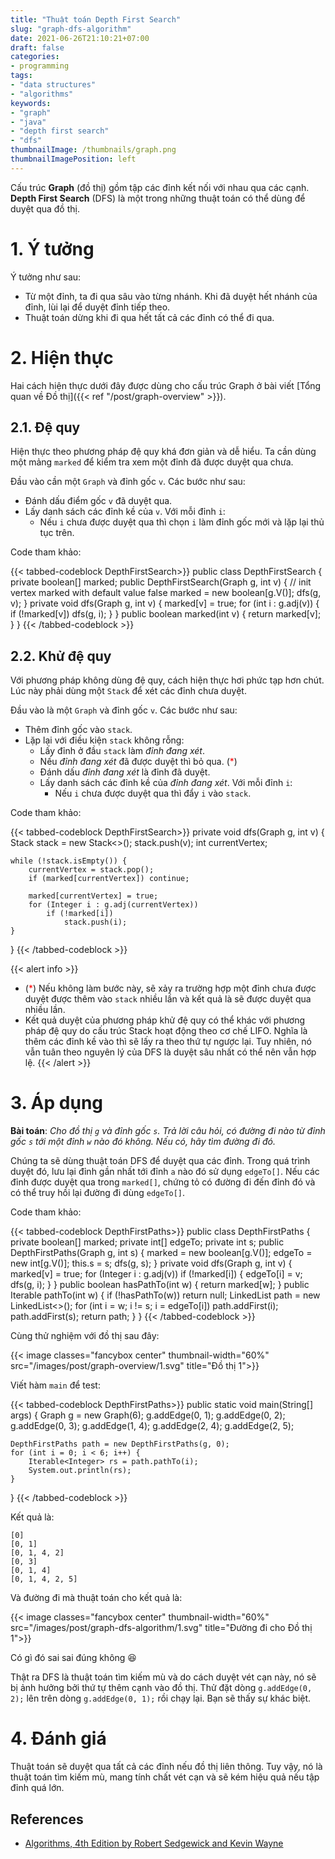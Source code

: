 ```yaml
---
title: "Thuật toán Depth First Search"
slug: "graph-dfs-algorithm"
date: 2021-06-26T21:10:21+07:00
draft: false
categories:
- programming
tags:
- "data structures"
- "algorithms"
keywords:
- "graph"
- "java"
- "depth first search"
- "dfs"
thumbnailImage: /thumbnails/graph.png
thumbnailImagePosition: left
---
```


Cấu trúc **Graph** (đồ thị) gồm tập các đỉnh kết nối với nhau qua các cạnh. **Depth First Search** (DFS) là một trong những thuật toán có thể dùng để duyệt qua đồ thị.

<!--more-->

<!--toc-->

# 1. Ý tưởng

Ý tưởng như sau:

- Từ một đỉnh, ta đi qua sâu vào từng nhánh. Khi đã duyệt hết nhánh của đỉnh, lùi lại để duyệt đỉnh tiếp theo.
- Thuật toán dừng khi đi qua hết tất cả các đỉnh có thể đi qua.

# 2. Hiện thực

Hai cách hiện thực dưới đây được dùng cho cấu trúc Graph ở bài viết [Tổng quan về Đồ thị]({{< ref "/post/graph-overview" >}}).

## 2.1. Đệ quy

Hiện thực theo phương pháp đệ quy khá đơn giản và dễ hiểu. Ta cần dùng một mảng `marked` để kiểm tra xem một đỉnh đã được duyệt qua chưa. 

Đầu vào cần một `Graph` và đỉnh gốc `v`. Các bước như sau:

- Đánh dấu điểm gốc `v` đã duyệt qua.
- Lấy danh sách các đỉnh kề của `v`. Với mỗi đỉnh `i`:
    - Nếu `i` chưa được duyệt qua thì chọn `i` làm đỉnh gốc mới và lặp lại thủ tục trên.

Code tham khảo:

{{< tabbed-codeblock DepthFirstSearch>}}
    <!-- tab java -->
public class DepthFirstSearch {
    private boolean[] marked;
    public DepthFirstSearch(Graph g, int v) {
        // init vertex marked with default value false
        marked = new boolean[g.V()];
        dfs(g, v);
    }
    private void dfs(Graph g, int v) {
        marked[v] = true;
        for (int i : g.adj(v)) {
            if (!marked[v])
                dfs(g, i);
        }
    }
    public boolean marked(int v) { return marked[v]; }
}
    <!-- endtab -->
{{< /tabbed-codeblock >}}

## 2.2. Khử đệ quy

Với phương pháp không dùng đệ quy, cách hiện thực hơi phức tạp hơn chút. Lúc này phải dùng một `Stack` để xét các đỉnh chưa duyệt.

Đầu vào là một `Graph` và đỉnh gốc `v`. Các bước như sau:

- Thêm đỉnh gốc vào `stack`.
- Lặp lại với điều kiện `stack` không rỗng:
    - Lấy đỉnh ở đầu `stack` làm *đỉnh đang xét*.
    - Nếu *đỉnh đang xét* đã được duyệt thì bỏ qua. (<span style="color:red">*</span>)
    - Đánh dấu *đỉnh đang xét* là đỉnh đã duyệt.
    - Lấy danh sách các đỉnh kề của *đỉnh đang xét*. Với mỗi đỉnh `i`:
        - Nếu `i` chưa được duyệt qua thì đẩy `i` vào `stack`.

Code tham khảo:

{{< tabbed-codeblock DepthFirstSearch>}}
    <!-- tab java -->
private void dfs(Graph g, int v) {
    Stack<Integer> stack = new Stack<>();
    stack.push(v);
    int currentVertex;

    while (!stack.isEmpty()) {
        currentVertex = stack.pop();
        if (marked[currentVertex]) continue;

        marked[currentVertex] = true;
        for (Integer i : g.adj(currentVertex))
            if (!marked[i])
                stack.push(i);
    }
}
    <!-- endtab -->
{{< /tabbed-codeblock >}}

{{< alert info >}}
- (<span style="color:red">*</span>) Nếu không làm bước này, sẽ xảy ra trường hợp một đỉnh chưa được duyệt được thêm vào `stack` nhiều lần và kết quả là sẽ được duyệt qua nhiều lần.
- Kết quả duyệt của phương pháp khử đệ quy có thể khác với phương pháp đệ quy do cấu trúc Stack hoạt động theo cơ chế LIFO. Nghĩa là thêm các đỉnh kề vào thì sẽ lấy ra theo thứ tự ngược lại. Tuy nhiên, nó vẫn tuân theo nguyên lý của DFS là duyệt sâu nhất có thể nên vẫn hợp lệ.
{{< /alert >}}

# 3. Áp dụng

**Bài toán**: *Cho đồ thị `g` và đỉnh gốc `s`. Trả lời câu hỏi, có đường đi nào từ đỉnh gốc `s` tới một đỉnh `w` nào đó không. Nếu có, hãy tìm đường đi đó.*

Chúng ta sẽ dùng thuật toán DFS để duyệt qua các đỉnh. Trong quá trình duyệt đó, lưu lại đỉnh gần nhất tới đỉnh `a` nào đó sử dụng `edgeTo[]`.
Nếu các đỉnh được duyệt qua trong `marked[]`, chứng tỏ có đường đi đến đỉnh đó và có thể truy hồi lại đường đi dùng `edgeTo[]`.

Code tham khảo:

{{< tabbed-codeblock DepthFirstPaths>}}
    <!-- tab java -->
public class DepthFirstPaths {
    private boolean[] marked;
    private int[] edgeTo;
    private int s;
    public DepthFirstPaths(Graph g, int s) {
        marked = new boolean[g.V()];
        edgeTo = new int[g.V()];
        this.s = s;
        dfs(g, s);
    }
    private void dfs(Graph g, int v) {
        marked[v] = true;
        for (Integer i : g.adj(v))
            if (!marked[i]) {
                edgeTo[i] = v;
                dfs(g, i);
            }
    }
    public boolean hasPathTo(int w) { return marked[w]; }
    public Iterable<Integer> pathTo(int w) {
        if (!hasPathTo(w)) return null;
        LinkedList<Integer> path = new LinkedList<>();
        for (int i = w; i != s; i = edgeTo[i])
            path.addFirst(i);
        path.addFirst(s);
        return path;
    }
}
    <!-- endtab -->
{{< /tabbed-codeblock >}}

Cùng thử nghiệm với đồ thị sau đây:

{{< image classes="fancybox center" thumbnail-width="60%" src="/images/post/graph-overview/1.svg" title="Đồ thị 1">}}

Viết hàm `main` để test:

{{< tabbed-codeblock DepthFirstPaths>}}
    <!-- tab java -->
public static void main(String[] args) {
    Graph g = new Graph(6);
    g.addEdge(0, 1);
    g.addEdge(0, 2);
    g.addEdge(0, 3);
    g.addEdge(1, 4);
    g.addEdge(2, 4);
    g.addEdge(2, 5);

    DepthFirstPaths path = new DepthFirstPaths(g, 0);
    for (int i = 0; i < 6; i++) {
        Iterable<Integer> rs = path.pathTo(i);
        System.out.println(rs);
    }
}
    <!-- endtab -->
{{< /tabbed-codeblock >}}

Kết quả là:

```
[0]
[0, 1]
[0, 1, 4, 2]
[0, 3]
[0, 1, 4]
[0, 1, 4, 2, 5]
```

Và đường đi mà thuật toán cho kết quả là:

{{< image classes="fancybox center" thumbnail-width="60%" src="/images/post/graph-dfs-algorithm/1.svg" title="Đường đi cho Đồ thị 1">}}

Có gì đó sai sai đúng không :laughing:

Thật ra DFS là thuật toán tìm kiếm mù và do cách duyệt vét cạn này, nó sẽ bị ảnh hưởng bởi thứ tự thêm cạnh vào đồ thị. Thử đặt dòng `g.addEdge(0, 2);` lên trên dòng `g.addEdge(0, 1);` rồi chạy lại. Bạn sẽ thấy sự khác biệt.

# 4. Đánh giá

Thuật toán sẽ duyệt qua tất cả các đỉnh nếu đồ thị liên thông. Tuy vậy, nó là thuật toán tìm kiếm mù, mang tính chất vét cạn và sẽ kém hiệu quả nếu tập đỉnh quá lớn.

## References

- [Algorithms, 4th Edition by Robert Sedgewick and Kevin Wayne](https://algs4.cs.princeton.edu/home/)


